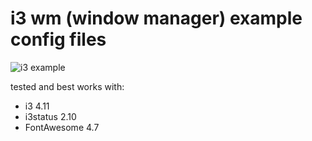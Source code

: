 # i3 wm (window manager) example config files

![i3 example](screen.png?raw=true "Desktop preview")

tested and best works with:

- i3 4.11
- i3status 2.10 
- FontAwesome 4.7
